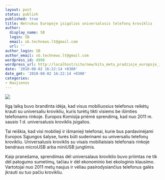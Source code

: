 ```yaml
---
layout: post
status: publish
published: true
title: Netrukus Europoje įsigalios universalusis telefonų kroviklis
author:
  display_name: SB
  login: SB
  email: sb.technews.lt@gmail.com
  url: ''
author_login: SB
author_email: sb.technews.lt@gmail.com
wordpress_id: 4998
wordpress_url: http://localhost/site/new/kitu_metu_pradzioje_europoje_isigalios_universalusis_telefonu_kroviklis/
date: '2010-08-02 16:22:14 +0300'
date_gmt: '2010-08-02 16:22:14 +0300'
categories:
- Naujienos
---
```

<div class="imgright"><img src="http://www.part.lt/img/657f0b743270e5c32ff39dd8af111915321.jpg"  /></div>
<p>Ilgą laiką buvo brandinta idėja, kad visus mobiliuosius telefonus reikėtų krauti su universaliu krovikliu, kuris turėtų tikti visiems be išimties telefonams rinkoje. Europos Komisija priėmė sprendimą, kad nuo 2011 m. sausio 1 d. universalusis kroviklis įsigalios.</p>
<p>Tai reiškia, kad visi mobilieji ir išmanieji telefonai, kurie bus pardavinėjami Europos Sąjungos šalyse, turės būti suderinami su universaliu telefonų krovikliu. Universalusis kroviklis su visais mobiliaisiais telefonais rinkoje bendraus microUSB arba miniUSB jungtimis.</p>
<p>Kaip pranešama, sprendimas dėl universalaus kroviklio buvo priimtas ne tik dėl patogumo sumetimų, tačiau ir dėl ekonominio bei ekologinio klausimo. Vartotojai nuo 2011 metų naujus ir vėliau pasirodysiančius telefonus galės įkrauti su tuo pačiu krovikliu.<br /></p>
